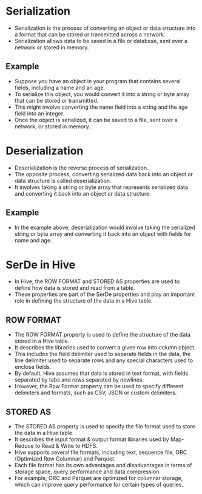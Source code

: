 # Serialization
- Serialization is the process of converting an object or data structure into a format that can be stored or transmitted across a network.
- Serialization allows data to be saved in a file or database, sent over a network or stored in memory. 

## Example
- Suppose you have an object in your program that contains several fields, including a name and an age. 
- To serialize this object, you would convert it into a string or byte array that can be stored or transmitted. 
- This might involve converting the name field into a string and the age field into an integer. 
- Once the object is serialized, it can be saved to a file, sent over a network, or stored in memory.

# Deserialization
- Deserialization is the reverse process of serialization. 
- The opposite process, converting serialized data back into an object or data structure is called deserialization.
- It involves taking a string or byte array that represents serialized data and converting it back into an object or data structure. 

## Example
- In the example above, deserialization would involve taking the serialized string or byte array and converting it back into an object with fields for name and age.

# SerDe in Hive
- In Hive, the ROW FORMAT and STORED AS properties are used to define how data is stored and read from a table. 
- These properties are part of the SerDe properties and play an important role in defining the structure of the data in a Hive table.

## ROW FORMAT
- The ROW FORMAT property is used to define the structure of the data stored in a Hive table. 
- It describes the libraries used to convert a given row into column object.
- This includes the field delimiter used to separate fields in the data, the line delimiter used to separate rows and any special characters used to enclose fields. 
- By default, Hive assumes that data is stored in text format, with fields separated by tabs and rows separated by newlines. 
- However, the Row Format property can be used to specify different delimiters and formats, such as CSV, JSON or custom delimiters.

## STORED AS
- The STORED AS property is used to specify the file format used to store the data in a Hive table. 
- It describes the input format & output format libraries used by Map-Reduce to Read & Write to HDFS.
- Hive supports several file formats, including text, sequence file, ORC (Optimized Row Columnar) and Parquet. 
- Each file format has its own advantages and disadvantages in terms of storage space, query performance and data compression. 
- For example, ORC and Parquet are optimized for columnar storage, which can improve query performance for certain types of queries.

